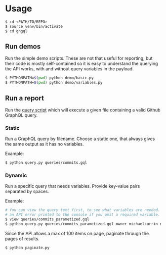 
# Usage

```bash
$ cd <PATH/TO/REPO>
$ source venv/bin/activate
$ cd ghgql
```


## Run demos

Run the simple demo scripts. These are not that useful for reporting, but their code is mostly self-contained so it is easy to understand the querying the API works, with and without query variables in the payload.

```bash
$ PYTHONPATH=$(pwd) python demo/basic.py
$ PYTHONPATH=$(pwd) python demo/variables.py
```


## Run a report

Run the [query script](ghql/query.py) which will execute a given file containing a valid Github GraphQL query.

### Static

Run a GraphQL query by filename. Choose a static one, that always gives the same output as it has no variables.

Example:

```bash
$ python query.py queries/commits.gql
```

### Dynamic

Run a specific query that needs variables. Provide key-value pairs separated by spaces.

Example:

```bash
# You can view the query text first, to see what variables are needed. As you will get
# an API error printed to the console if you omit a required variable.
$ view queries/commits_parametized.gql
$ python query.py queries/commits_parametized.gql owner michaelcurrin name aggre-git
```

Since the API allows a max of 100 items on page, paginate through the pages of results.

```bash
$ python paginate.py
```
